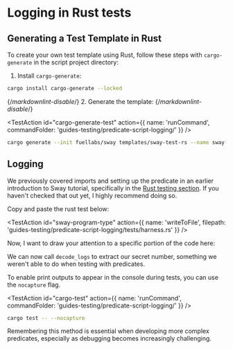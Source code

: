 
# Logging in Rust tests

## Generating a Test Template in Rust

To create your own test template using Rust, follow these steps with `cargo-generate` in the script project directory:

1. Install `cargo-generate`:

```bash
cargo install cargo-generate --locked
```

{/*markdownlint-disable*/}
2. Generate the template:
{/*markdownlint-disable*/}

<TestAction
id="cargo-generate-test"
action={{
  name: 'runCommand',
  commandFolder: 'guides-testing/predicate-script-logging/'
}}
/>

```bash
cargo generate --init fuellabs/sway templates/sway-test-rs --name sway-store
```

## Logging

We previously covered imports and setting up the predicate in an earlier introduction to Sway tutorial, specifically in the [Rust testing section](https://docs.fuel.network/guides/intro-to-sway/rust-sdk/). If you haven't checked that out yet, I highly recommend doing so.

Copy and paste the rust test below:

<TestAction
id="sway-program-type"
action={{
  name: 'writeToFile',
  filepath: 'guides-testing/predicate-script-logging/tests/harness.rs'
}}
/>

<CodeImport
  file="../../examples/intro-to-predicates/predicate-script-logging/tests/harness.rs"
  comment="all"
  commentType="//"
  lang="sway"
/>

Now, I want to draw your attention to a specific portion of the code here:

<CodeImport
  file="../../examples/intro-to-predicates/predicate-script-logging/tests/harness.rs"
  comment="logs"
  commentType="//"
  lang="sway"
/>

We can now call `decode_logs` to extract our secret number, something we weren't able to do when testing with predicates.

To enable print outputs to appear in the console during tests, you can use the `nocapture` flag.

<TestAction
id="cargo-test"
action={{
  name: 'runCommand',
  commandFolder: 'guides-testing/predicate-script-logging/'
}}
/>

```sh
cargo test -- --nocapture
```

Remembering this method is essential when developing more complex predicates, especially as debugging becomes increasingly challenging.

